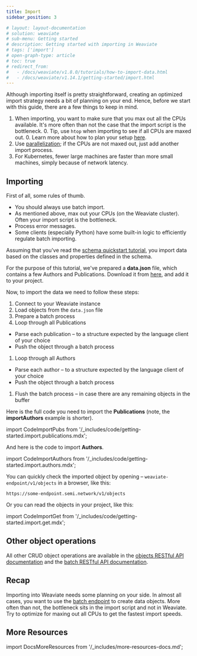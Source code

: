 ```yaml
---
title: Import
sidebar_position: 3

# layout: layout-documentation
# solution: weaviate
# sub-menu: Getting started
# description: Getting started with importing in Weaviate
# tags: ['import']
# open-graph-type: article
# toc: true
# redirect_from:
#   - /docs/weaviate/v1.8.0/tutorials/how-to-import-data.html
#   - /docs/weaviate/v1.14.1/getting-started/import.html
---
```


Although importing itself is pretty straightforward, creating an optimized import strategy needs a bit of planning on your end. Hence, before we start with this guide, there are a few things to keep in mind.

1. When importing, you want to make sure that you max out all the CPUs available. It's more often than not the case that the import script is the bottleneck.
    0. Tip, use `htop` when importing to see if all CPUs are maxed out.
    0. Learn more about how to plan your setup [here](./installation.md#running-weaviate-yourself).
1. Use [parallelization](https://www.computerhope.com/jargon/p/parallelization.htm#:~:text=Parallelization%20is%20the%20act%20of,the%20next%2C%20then%20the%20next.); if the CPUs are not maxed out, just add another import process.
1. For Kubernetes, fewer large machines are faster than more small machines, simply because of network latency.

## Importing

First of all, some rules of thumb.

* You should always use batch import.
* As mentioned above, max out your CPUs (on the Weaviate cluster). Often your import script is the bottleneck.
* Process error messages.
* Some clients (especially Python) have some built-in logic to efficiently regulate batch importing.

Assuming that you've read the [schema quickstart tutorial](./schema.md), you import data based on the classes and properties defined in the schema.

For the purpose of this tutorial, we've prepared a **data.json** file, which contains a few Authors and Publications. Download it from [here](https://raw.githubusercontent.com/semi-technologies/weaviate-io/main/downloads/data.json), and add it to your project.

Now, to import the data we need to follow these steps:
1. Connect to your Weaviate instance
1. Load objects from the `data.json` file
1. Prepare a batch process
1. Loop through all Publications
  * Parse each publication – to a structure expected by the language client of your choice
  * Push the object through a batch process
1. Loop through all Authors
  * Parse each author – to a structure expected by the language client of your choice
  * Push the object through a batch process
1. Flush the batch process – in case there are any remaining objects in the buffer

Here is the full code you need to import the **Publications** (note, the **importAuthors** example is shorter).

import CodeImportPubs from '/_includes/code/getting-started.import.publications.mdx';

<CodeImportPubs/>

And here is the code to import **Authors**.

import CodeImportAuthors from '/_includes/code/getting-started.import.authors.mdx';

<CodeImportAuthors/>

You can quickly check the imported object by opening – `weaviate-endpoint/v1/objects` in a browser, like this:

```
https://some-endpoint.semi.network/v1/objects
```

Or you can read the objects in your project, like this:

import CodeImportGet from '/_includes/code/getting-started.import.get.mdx';

<CodeImportGet/>

## Other object operations

All other CRUD object operations are available in the [objects RESTful API documentation](../references/rest/objects.md) and the [batch RESTful API documentation](../references/rest/batch.md).

## Recap

Importing into Weaviate needs some planning on your side. In almost all cases, you want to use the [batch endpoint](../references/rest/batch.md) to create data objects. More often than not, the bottleneck sits in the import script and not in Weaviate. Try to optimize for maxing out all CPUs to get the fastest import speeds.

<!-- ## What would you like to learn next?

- [Learn how to query with the GraphQL-API](./query.md)
- [Bring me back to working with the schema](./schema.md)
- [Show me how modules work](./modules.md) -->

## More Resources

import DocsMoreResources from '/_includes/more-resources-docs.md';

<DocsMoreResources />
